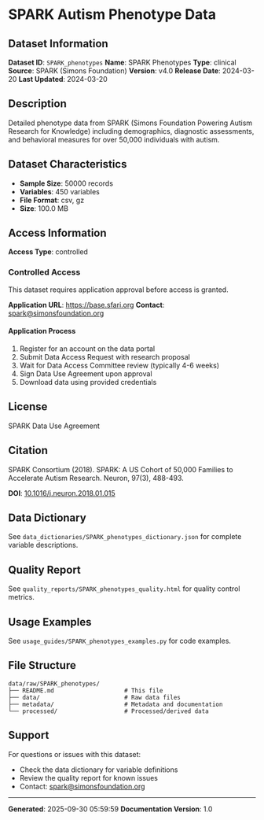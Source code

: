 # SPARK Autism Phenotype Data

## Dataset Information

**Dataset ID**: `SPARK_phenotypes`
**Name**: SPARK Phenotypes
**Type**: clinical
**Source**: SPARK (Simons Foundation)
**Version**: v4.0
**Release Date**: 2024-03-20
**Last Updated**: 2024-03-20

## Description

Detailed phenotype data from SPARK (Simons Foundation Powering Autism Research for Knowledge) including demographics, diagnostic assessments, and behavioral measures for over 50,000 individuals with autism.

## Dataset Characteristics

- **Sample Size**: 50000 records
- **Variables**: 450 variables
- **File Format**: csv, gz
- **Size**: 100.0 MB

## Access Information

**Access Type**: controlled

### Controlled Access

This dataset requires application approval before access is granted.

**Application URL**: https://base.sfari.org
**Contact**: spark@simonsfoundation.org

#### Application Process

1. Register for an account on the data portal
2. Submit Data Access Request with research proposal
3. Wait for Data Access Committee review (typically 4-6 weeks)
4. Sign Data Use Agreement upon approval
5. Download data using provided credentials

## License

SPARK Data Use Agreement

## Citation

SPARK Consortium (2018). SPARK: A US Cohort of 50,000 Families to Accelerate Autism Research. Neuron, 97(3), 488-493.

**DOI**: [10.1016/j.neuron.2018.01.015](https://doi.org/10.1016/j.neuron.2018.01.015)

## Data Dictionary

See `data_dictionaries/SPARK_phenotypes_dictionary.json` for complete variable descriptions.

## Quality Report

See `quality_reports/SPARK_phenotypes_quality.html` for quality control metrics.

## Usage Examples

See `usage_guides/SPARK_phenotypes_examples.py` for code examples.

## File Structure

```
data/raw/SPARK_phenotypes/
├── README.md                    # This file
├── data/                        # Raw data files
├── metadata/                    # Metadata and documentation
└── processed/                   # Processed/derived data
```

## Support

For questions or issues with this dataset:
- Check the data dictionary for variable definitions
- Review the quality report for known issues
- Contact: spark@simonsfoundation.org

---

**Generated**: 2025-09-30 05:59:59
**Documentation Version**: 1.0
